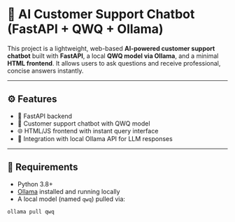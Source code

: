 # 🤖 AI Customer Support Chatbot (FastAPI + QWQ + Ollama)

This project is a lightweight, web-based **AI-powered customer support chatbot** built with **FastAPI**, a local **QWQ model via Ollama**, and a minimal **HTML frontend**. It allows users to ask questions and receive professional, concise answers instantly.

---

## ⚙️ Features

- 🚀 FastAPI backend
- 💬 Customer support chatbot with QWQ model
- 🌐 HTML/JS frontend with instant query interface
- 🔌 Integration with local Ollama API for LLM responses

---

## 🧠 Requirements

- Python 3.8+
- [Ollama](https://ollama.com/) installed and running locally
- A local model (named `qwq`) pulled via:

```bash
ollama pull qwq

